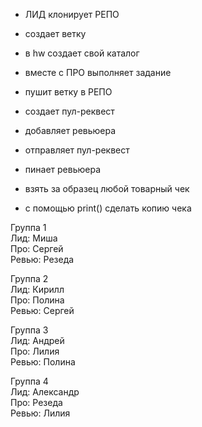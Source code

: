 - ЛИД клонирует РЕПО
- создает ветку
- в hw создает свой каталог
- вместе с ПРО выполняет задание
- пушит ветку в РЕПО
- создает пул-реквест
- добавляет ревьюера
- отправляет пул-реквест
- пинает ревьюера


- взять за образец любой товарный чек
- с помощью print() сделать копию чека 

Группа 1\
Лид: Миша\
Про: Сергей\
Ревью: Резеда

Группа 2\
Лид: Кирилл\
Про: Полина\
Ревью: Сергей

Группа 3\
Лид: Андрей\
Про: Лилия\
Ревью: Полина

Группа 4\
Лид: Александр\
Про: Резеда\
Ревью: Лилия
